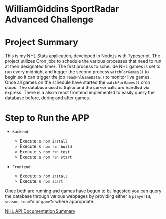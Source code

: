 # WilliamGiddins SportRadar Advanced Challenge

# Project Summary

This is my NHL Stats application, developed in Node.js with Typescript. The project utilizes Cron jobs to schedule the various processes that need to run
at their designated times. The first process to scheulde NHL games is set to run every midnight and trigger the second process `watchForGames()` to begin so
it can trigger the job `readNhlGameData()` to monitor live games. Once all games on the schedule have started the `watchForGames()` cron stops. The database used is Sqlite and the server calls are handled via express. There is a also a react frontend implemented to easily query the database before, during and after games.

# Step to Run the APP

- `Backend`

  - Execute: `$ npm install`
  - Execute: `$ npm run build`
  - Execute: `$ npm run test`
  - Execute: `$ npm run start`

- `Frontend`
  - Execute: `$ npm install`
  - Execute: `$ npm start`

Once both are running and games have begun to be ingested you can query the database through various webpages by providing either a `playerId`, `season`, `teamId` or `gameId` where appropriate.

[NHL API Documentation Summary](documentation.md)
